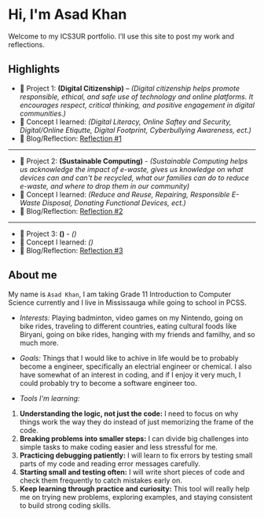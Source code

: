 # Hi, I'm Asad Khan
Welcome to my ICS3UR portfolio. I’ll use this site to post my work and reflections.

## Highlights
- 🔧 Project 1: **(Digital Citizenship)** – *(Digital citizenship helps promote responsible, ethical, and safe use of technology and online platforms. It encourages respect, critical thinking, and positive engagement in digital communities.)*
- 🧠 Concept I learned: *(Digital Literacy, Online Saftey and Security, Digital/Online Etiqutte, Digital Footprint, Cyberbullying Awareness, ect.)*
- 📝 Blog/Reflection: [Reflection #1](./posts/first_reflection.md)
---
- 🔧 Project 2: **(Sustainable Computing)** - *(Sustainable Computing helps us acknowledge the impact of e-waste, gives us knowledge on what devices can and can't be recycled, what our families can do to reduce e-waste, and where to drop them in our community)*
- 🧠 Concept I learned: *(Reduce and Reuse, Repairing, Responsible E-Waste Disposal, Donating Functional Devices, ect.)*
- 📝 Blog/Reflection: [Reflection #2](./posts/second_reflection.md)
---
- 🔧 Project 3: **()** - *()*
- 🧠 Concept I learned: *()*
- 📝 Blog/Reflection: [Reflection #3](./posts/third_reflection.md)

## About me
My name is `Asad Khan`, I am taking Grade 11 Introduction to Computer Science currently and I live in Mississauga while going to school in PCSS. 
- *Interests:* Playing badminton, video games on my Nintendo, going on bike rides, traveling to different countries, eating cultural foods like Biryani, going on bike rides, hanging with my friends and familhy, and so much more.
  
- *Goals:* Things that I would like to achive in life would be to probably become a engineer, specifically an electrial engineer or chemical. I also have somewhat of an interest in coding, and if I enjoy it very much, I could probably try to become a software engineer too.
  
- *Tools I'm learning:*
1. **Understanding the logic, not just the code:** I need to focus on why things work the way they do instead of just memorizing the frame of the code.
2. **Breaking problems into smaller steps:** I can divide big challenges into simple tasks to make coding easier and less stressful for me.
3. **Practicing debugging patiently:** I will learn to fix errors by testing small parts of my code and reading error messages carefully.
4. **Starting small and testing often:** I will write short pieces of code and check them frequently to catch mistakes early on.
5. **Keep learning through practice and curiosity:** This tool will really help me on trying new problems, exploring examples, and staying consistent to build strong coding skills.
